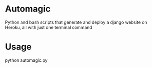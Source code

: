 # Automagic
Python and bash scripts that generate and deploy a django website on Heroku, all with just one terminal command

# Usage
python automagic.py
